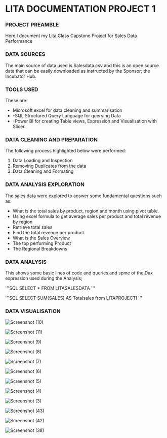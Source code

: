 # LITA DOCUMENTATION PROJECT 1
### PROJECT PREAMBLE
Here I document my Lita Class Capstone Project for Sales Data Performance
### DATA SOURCES
The main source of data used is Salesdata.csv and this is an open source data that can be easily downloaded as instructed by the Sponsor; the Incubator Hub.
### TOOLS USED
These are:
- Microsoft excel for data cleaning and summarisation
- -SQL Structured Query Language  for querying Data
- -Power BI for creating Table views, Expression and Visualisation with Slicer.
### DATA CLEANING AND PREPARATION
The following process highlighted below were performed:
1. Data Loading and Inspection
2. Removing Duplicates from the data
3. Data Cleaning and Formating
### DATA ANALYSIS EXPLORATION
The sales data were explored to answer some fundamental questions such as:
- What is the total sales by product, region and month using pivot table.
- Using excel formula to get average sales per product and total revenue by region
- Retrieve total sales
- Find the total revenue per product
- What is the Sales Overview
- The top performing Product
- The Regional Breakdowns
### DATA ANALYSIS
This shows some basic lines of code and queries and spme of the Dax expression used during the Analysis;

'''SQL
SELECT * FROM LITASALESDATA
'''

'''SQL
SELECT SUM(SALES) AS Totalsales from LITAPROJECTI
'''
### DATA VISUALISATION

![Screenshot (10)](https://github.com/user-attachments/assets/5c32ab44-27bd-4c8f-b00d-f223ccac8d6b)


![Screenshot (11)](https://github.com/user-attachments/assets/ff9b5439-34ac-40e0-82ad-207cbfcc1141)


![Screenshot (9)](https://github.com/user-attachments/assets/cbfc3f4c-c6a1-4189-bfb5-b763e4811327)


![Screenshot (8)](https://github.com/user-attachments/assets/1578d7f2-564a-479a-96a7-d4df8a4d1781)


![Screenshot (7)](https://github.com/user-attachments/assets/f674e7be-6668-4da8-b1e9-3a3101f1c654)


![Screenshot (6)](https://github.com/user-attachments/assets/08918e39-fad7-4f8a-a2c4-c73072baee3a)


![Screenshot (5)](https://github.com/user-attachments/assets/39067e71-9d6c-4e92-a51e-82bc5a7b037c)


![Screenshot (4)](https://github.com/user-attachments/assets/92682c9c-c97d-4cf9-bb04-18c49f503adc)


![Screenshot (3)](https://github.com/user-attachments/assets/0ce1a683-fcc3-4a70-b1fa-1119803751f9)


![Screenshot (43)](https://github.com/user-attachments/assets/e1aa3d9c-75f1-4b24-8d56-ffe1a9bec9c7)


![Screenshot (42)](https://github.com/user-attachments/assets/a0c456f4-7d55-436d-9d25-4bce0ce1f741)





![Screenshot (38)](https://github.com/user-attachments/assets/5a7ae44c-7f37-4ea6-a3af-e912446d3f4c)



































